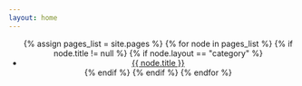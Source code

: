 ```yaml
---
layout: home
---
```


<header class="site-category">
    <ul>  
    {% assign pages_list = site.pages %}
    {% for node in pages_list %}
        {% if node.title != null %}
            {% if node.layout == "category" %}
                <li>
                    <a class="category-link {% if page.url == node.url %} active{% endif %}" href="{{ site.baseurl }}{{ node.url }}">
                        {{ node.title }}
                    </a>
                </li>
            {% endif %}
        {% endif %}
    {% endfor %}  
    </ul>
</header>